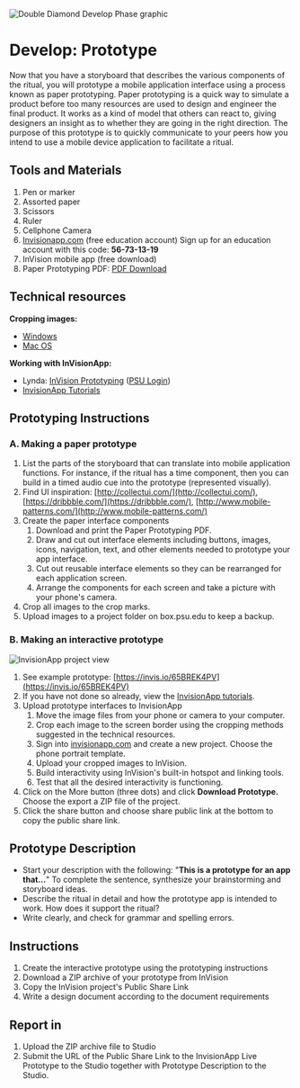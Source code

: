 ![Double Diamond Develop Phase graphic](/assets/dd-process-develop-1200px@2x.png)

# Develop: Prototype

Now that you have a storyboard that describes the various components of the ritual, you will prototype a mobile application interface using a process known as paper prototyping. Paper prototyping is a quick way to simulate a product before too many resources are used to design and engineer the final product. It works as a kind of model that others can react to, giving designers an insight as to whether they are going in the right direction. The purpose of this prototype is to quickly communicate to your peers how you intend to use a mobile device application to facilitate a ritual.

## Tools and Materials

1. Pen or marker
2. Assorted paper
3. Scissors
4. Ruler
5. Cellphone Camera
6. [Invisionapp.com](http://www.invisionapp.com/education-signup) \(free education account\) Sign up for an education account with this code: **56-73-13-19**
7. InVision mobile app \(free download\)
8. Paper Prototyping PDF: [PDF Download](https://media.aanda.psu.edu/sites/media/aa/files/documents/ritual-project-appprototyping.pdf)

## Technical resources

**Cropping images:**

* [Windows](http://www.tech-recipes.com/rx/56624/how-to-rotate-crop-photos-in-windows-10/)
* [Mac OS](http://osxdaily.com/2014/06/16/crop-image-mac-preview/)

**Working with InVisionApp:**

* Lynda: [InVision Prototyping](https://www.lynda.com/Flinto-tutorials/Invision-prototyping/452520/493200-4.html) \([PSU Login](https://lynda.psu.edu)\)
* [InvisionApp Tutorials](https://projects.invisionapp.com/d/main#/learn)

## Prototyping Instructions

### A. Making a paper prototype

1. List the parts of the storyboard that can translate into mobile application functions. For instance, if the ritual has a time component, then you can build in a timed audio cue into the prototype \(represented visually\).
2. Find UI inspiration: [http://collectui.com/](http://collectui.com/), [https://dribbble.com/](https://dribbble.com/), [http://www.mobile-patterns.com/](http://www.mobile-patterns.com/)
3. Create the paper interface components
   1. Download and print the Paper Prototyping PDF.
   2. Draw and cut out interface elements including buttons, images, icons, navigation, text, and other elements needed to prototype your app interface.
   3. Cut out reusable interface elements so they can be rearranged for each application screen.
   4. Arrange the components for each screen and take a picture with your phone's camera.
4. Crop all images to the crop marks.
5. Upload images to a project folder on box.psu.edu to keep a backup.

### B. Making an interactive prototype

![InvisionApp project view](/assets/invision-proj-view.png)

1. See example prototype: [https://invis.io/65BREK4PV](https://invis.io/65BREK4PV)
3. If you have not done so already, view the [InvisionApp tutorials](/dmd100/node/1613).  
3. Upload prototype interfaces to InvisionApp
   1. Move the image files from your phone or camera to your computer.
   2. Crop each image to the screen border using the cropping methods suggested in the technical resources.
   3. Sign into [invisionapp.com](https://www.invisionapp.com/) and create a new project. Choose the phone portrait template.
   4. Upload your cropped images to InVision.
   5. Build interactivity using InVision's built-in hotspot and linking tools.
   6. Test that all the desired interactivity is functioning.
4. Click on the More button \(three dots\) and click **Download Prototype.** Choose the export a ZIP file of the project.
5. Click the share button and choose share public link at the bottom to copy the public share link.

## Prototype Description

* Start your description with the following: "**This is a prototype for an app that...**" To complete the sentence, synthesize your brainstorming and storyboard ideas.
* Describe the ritual in detail and how the prototype app is intended to work. How does it support the ritual?
* Write clearly, and check for grammar and spelling errors.

## Instructions

1. Create the interactive prototype using the prototyping instructions
2. Download a ZIP archive of your prototype from InVision
3. Copy the InVision project's  Public Share Link
4. Write a design document according to the document requirements

## Report in

1. Upload the ZIP archive file to Studio 
2. Submit the URL of the Public Share Link to the InvisionApp Live Prototype to the Studio together with Prototype Description to the Studio.



